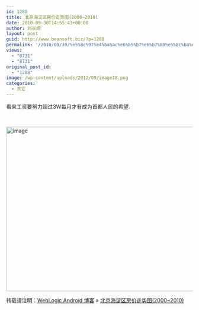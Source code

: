 ```yaml
---
id: 1288
title: 北京海淀区房价走势图(2000~2010)
date: 2010-09-30T14:55:43+00:00
author: 刘长炯
layout: post
guid: http://www.beansoft.biz/?p=1288
permalink: '/2010/09/30/%e5%8c%97%e4%ba%ac%e6%b5%b7%e6%b7%80%e5%8c%ba%e6%88%bf%e4%bb%b7%e8%b5%b0%e5%8a%bf%e5%9b%be20002010/'
views:
  - "8731"
  - "8731"
original_post_id:
  - "1288"
image: /wp-content/uploads/2012/09/image18.png
categories:
  - 其它
---
```

看来工资要努力超过3W每月才有成为首都人民的希望.

&#160;

<img title="image" style="border-right:0;border-top:0;display:inline;border-left:0;border-bottom:0;" height="443" alt="image" src="http://www.beansoft.biz/wp-content/uploads/2010/09/image18.png" width="535" border="0" />

转载请注明：[WebLogic Android 博客](http://www.beansoft.biz) &raquo; [北京海淀区房价走势图(2000~2010)](http://www.beansoft.biz/2010/09/30/%e5%8c%97%e4%ba%ac%e6%b5%b7%e6%b7%80%e5%8c%ba%e6%88%bf%e4%bb%b7%e8%b5%b0%e5%8a%bf%e5%9b%be20002010/)